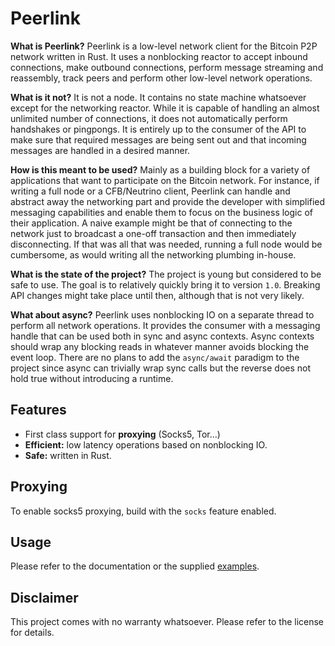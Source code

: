 # Peerlink

**What is Peerlink?** Peerlink is a low-level network client for the Bitcoin P2P network written in Rust. It uses a nonblocking reactor to accept inbound connections, make outbound connections, perform message streaming and reassembly, track peers and perform other low-level network operations.

**What is it not?** It is not a node. It contains no state machine whatsoever except for the networking reactor. While it is capable of handling an almost unlimited number of connections, it does not automatically perform handshakes or pingpongs. It is entirely up to the consumer of the API to make sure that required messages are being sent out and that incoming messages are handled in a desired manner.

**How is this meant to be used?** Mainly as a building block for a variety of applications that want to participate on the Bitcoin network. For instance, if writing a full node or a CFB/Neutrino client, Peerlink can handle and abstract away the networking part and provide the developer with simplified messaging capabilities and enable them to focus on the business logic of their application. A naive example might be that of connecting to the network just to broadcast a one-off transaction and then immediately disconnecting. If that was all that was needed, running a full node would be cumbersome, as would writing all the networking plumbing in-house.

**What is the state of the project?** The project is young but considered to be safe to use. The goal is to relatively quickly bring it to version `1.0`. Breaking API changes might take place until then, although that is not very likely.

**What about async?** Peerlink uses nonblocking IO on a separate thread to perform all network operations. It provides the consumer with a messaging handle that can be used both in sync and async contexts. Async contexts should wrap any blocking reads in whatever manner avoids blocking the event loop. There are no plans to add the `async/await` paradigm to the project since async can trivially wrap sync calls but the reverse does not hold true without introducing a runtime.

## Features

- First class support for **proxying** (Socks5, Tor...)
- **Efficient:** low latency operations based on nonblocking IO.
- **Safe:** written in Rust.

## Proxying

To enable socks5 proxying, build with the `socks` feature enabled.

## Usage

Please refer to the documentation or the supplied [examples](examples).

## Disclaimer

This project comes with no warranty whatsoever. Please refer to the license for details.
